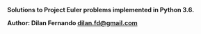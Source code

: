 **Solutions to Project Euler problems implemented in Python 3.6.**

**Author: Dilan Fernando <dilan.fd@gmail.com>**
